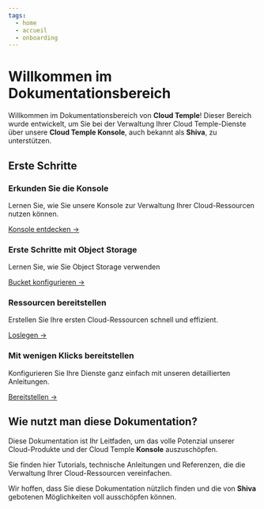 ```yaml
---
tags:
  - home
  - accueil
  - onboarding
---
```



# Willkommen im Dokumentationsbereich

Willkommen im Dokumentationsbereich von **Cloud Temple**! Dieser Bereich wurde entwickelt, um Sie bei der Verwaltung Ihrer Cloud Temple-Dienste über unsere **Cloud Temple Konsole**, auch bekannt als **Shiva**, zu unterstützen.

## Erste Schritte

<div class="card-grid">
  <div class="card">
    <h3>Erkunden Sie die Konsole</h3>
    <p>Lernen Sie, wie Sie unsere Konsole zur Verwaltung Ihrer Cloud-Ressourcen nutzen können.</p>
    <a href="console" class="card-link">Konsole entdecken &rarr;</a>
  </div>
    <div class="card">
    <h3>Erste Schritte mit Object Storage</h3>
    <p>Lernen Sie, wie Sie Object Storage verwenden</p>
    <a href="storage/oss" class="card-link">Bucket konfigurieren &rarr;</a>
  </div>
  <div class="card">
    <h3>Ressourcen bereitstellen</h3>
    <p>Erstellen Sie Ihre ersten Cloud-Ressourcen schnell und effizient.</p>
    <a href="iaas_vmware/quickstart" class="card-link">Loslegen &rarr;</a>
  </div>
  <div class="card">
    <h3>Mit wenigen Klicks bereitstellen</h3>
    <p>Konfigurieren Sie Ihre Dienste ganz einfach mit unseren detaillierten Anleitungen.</p>
    <a href="iaas_vmware/quickstart" class="card-link">Bereitstellen &rarr;</a>
  </div>
</div>

## Wie nutzt man diese Dokumentation?

Diese Dokumentation ist Ihr Leitfaden, um das volle Potenzial unserer Cloud-Produkte und der Cloud Temple **Konsole** auszuschöpfen.

Sie finden hier Tutorials, technische Anleitungen und Referenzen, die die Verwaltung Ihrer Cloud-Ressourcen vereinfachen.

Wir hoffen, dass Sie diese Dokumentation nützlich finden und die von **Shiva** gebotenen Möglichkeiten voll ausschöpfen können.
